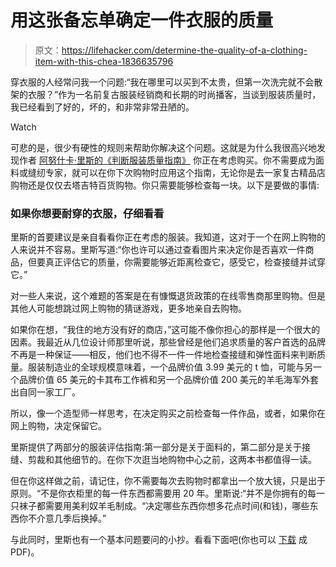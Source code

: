 # 用这张备忘单确定一件衣服的质量

> 原文：<https://lifehacker.com/determine-the-quality-of-a-clothing-item-with-this-chea-1836635796>

穿衣服的人经常问我一个问题:“我在哪里可以买到不太贵，但第一次洗完就不会散架的衣服？”作为一名前复古服装经销商和长期的时尚播客，当谈到服装质量时，我已经看到了好的，坏的，和非常非常丑陋的。

Watch

可悲的是，很少有硬性的规则来帮助你解决这个问题。这就是为什么我很高兴地发现作者 [阿努什卡·里斯的《判断服装质量指南》](https://anuschkarees.com/blog/2014/05/01/how-to-assess-the-quality-of-garments-a-beginners-guide-part-i) 你正在考虑购买。你不需要成为面料或缝纫专家，就可以在你下次购物时应用这个指南，无论你是去一家复古精品店购物还是仅仅去塔吉特百货购物。你只需要能够检查每一块。以下是要做的事情:

### 如果你想要耐穿的衣服，仔细看看

里斯的首要建议是亲自看看你正在考虑的服装。我知道，这对于一个在网上购物的人来说并不容易。里斯写道:“你也许可以通过查看图片来决定你是否喜欢一件商品，但要真正评估它的质量，你需要能够近距离检查它，感受它，检查接缝并试穿它。”

对一些人来说，这个难题的答案是在有慷慨退货政策的在线零售商那里购物。但是其他人可能想跳过网上购物的猜谜游戏，更多地亲自去购物。

如果你在想，“我住的地方没有好的商店，”这可能不像你担心的那样是一个很大的因素。我最近从几位设计师那里听说，那些曾经是他们追求质量的客户首选的品牌不再是一种保证——相反，他们也不得不一件一件地检查接缝和弹性面料来判断质量。服装制造业的全球规模意味着，一个品牌价值 3.99 美元的 t 恤，可能与另一个品牌价值 65 美元的卡其布工作裤和另一个品牌价值 200 美元的羊毛海军外套出自同一家工厂。

所以，像一个造型师一样思考，在决定购买之前检查每一件作品，或者，如果你在网上购物，决定保留它。

里斯提供了两部分的服装评估指南:第一部分是关于面料的，第二部分是关于接缝、剪裁和其他细节的。在你下次逛当地购物中心之前，这两本书都值得一读。

但在你这样做之前，请记住，你不需要每次去购物时都拿出一个放大镜，只是出于原则。“不是你衣柜里的每一件东西都需要用 20 年。里斯说:“并不是你拥有的每一只袜子都需要用美利奴羊毛制成。“决定哪些东西你想多花点时间(和钱)，哪些东西你不介意几季后换掉。”

与此同时，里斯也有一个基本问题要问的小抄。看看下面吧(你也可以 [下载](https://static1.squarespace.com/static/543bfc2ce4b018d3e89a06e0/t/5783fd739de4bb32c3d3ff79/1468267892021/GarmentQuality_CheatSheet.pdf) 成 PDF)。
